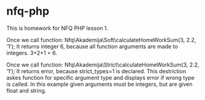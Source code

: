 # nfq-php
This is homework for NFQ PHP lesson 1.

Once we call function:
Nfq\Akademija\Soft\calculateHomeWorkSum(3, 2.2, ‘1’);
It returns integer 6, because all function arguments are made to integers. 3+2+1 = 6.

Once we call function:
Nfq\Akademija\Strict\calculateHomeWorkSum(3, 2.2, ‘1’);
It returns error, because strict_types=1 is declared. This destriction askes function for specific argument type and displays error if wrong type is called. In this example given arguments must be integers, but are given float and string.
